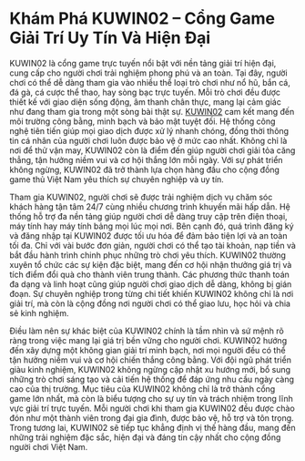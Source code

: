 # Khám Phá KUWIN02 – Cổng Game Giải Trí Uy Tín Và Hiện Đại

KUWIN02 là cổng game trực tuyến nổi bật với nền tảng giải trí hiện đại, cung cấp cho người chơi trải nghiệm phong phú và an toàn. Tại đây, người chơi có thể dễ dàng tham gia vào nhiều thể loại trò chơi như nổ hũ, bắn cá, đá gà, cá cược thể thao, hay sòng bạc trực tuyến. Mỗi trò chơi đều được thiết kế với giao diện sống động, âm thanh chân thực, mang lại cảm giác như đang tham gia trong một sòng bài thật sự. <a href="https://kuwin02-vn.com">KUWIN02</a>  cam kết mang đến môi trường công bằng, minh bạch và bảo mật tuyệt đối. Hệ thống công nghệ tiên tiến giúp mọi giao dịch được xử lý nhanh chóng, đồng thời thông tin cá nhân của người chơi luôn được bảo vệ ở mức cao nhất. Không chỉ là nơi để thử vận may, KUWIN02 còn là điểm đến giúp người chơi giải tỏa căng thẳng, tận hưởng niềm vui và cơ hội thắng lớn mỗi ngày. Với sự phát triển không ngừng, KUWIN02 đã trở thành lựa chọn hàng đầu cho cộng đồng game thủ Việt Nam yêu thích sự chuyên nghiệp và uy tín.

Tham gia KUWIN02, người chơi sẽ được trải nghiệm dịch vụ chăm sóc khách hàng tận tâm 24/7 cùng nhiều chương trình khuyến mãi hấp dẫn. Hệ thống hỗ trợ đa nền tảng giúp người chơi dễ dàng truy cập trên điện thoại, máy tính hay máy tính bảng mọi lúc mọi nơi. Bên cạnh đó, quá trình đăng ký và đăng nhập tại KUWIN02 được tối ưu hóa để đảm bảo tiện lợi và an toàn tối đa. Chỉ với vài bước đơn giản, người chơi có thể tạo tài khoản, nạp tiền và bắt đầu hành trình chinh phục những trò chơi yêu thích. KUWIN02 thường xuyên tổ chức các sự kiện đặc biệt, mang đến cơ hội nhận thưởng giá trị và tích điểm đổi quà cho thành viên trung thành. Các phương thức thanh toán đa dạng và linh hoạt cũng giúp người chơi giao dịch dễ dàng, không bị gián đoạn. Sự chuyên nghiệp trong từng chi tiết khiến KUWIN02 không chỉ là nơi giải trí, mà còn là cộng đồng nơi người chơi có thể giao lưu, học hỏi và chia sẻ kinh nghiệm.

Điều làm nên sự khác biệt của KUWIN02 chính là tầm nhìn và sứ mệnh rõ ràng trong việc mang lại giá trị bền vững cho người chơi. KUWIN02 hướng đến xây dựng một không gian giải trí minh bạch, nơi mọi người đều có thể tận hưởng niềm vui và cơ hội chiến thắng công bằng. Với đội ngũ phát triển giàu kinh nghiệm, KUWIN02 không ngừng cập nhật xu hướng mới, bổ sung những trò chơi sáng tạo và cải tiến hệ thống để đáp ứng nhu cầu ngày càng cao của thị trường. Mục tiêu của KUWIN02 không chỉ là trở thành cổng game lớn nhất, mà còn là biểu tượng cho sự uy tín và trách nhiệm trong lĩnh vực giải trí trực tuyến. Mỗi người chơi khi tham gia KUWIN02 đều được chào đón như một thành viên trong đại gia đình, được bảo vệ, hỗ trợ và tôn trọng. Trong tương lai, KUWIN02 sẽ tiếp tục khẳng định vị thế hàng đầu, mang đến những trải nghiệm đặc sắc, hiện đại và đáng tin cậy nhất cho cộng đồng người chơi Việt Nam.
